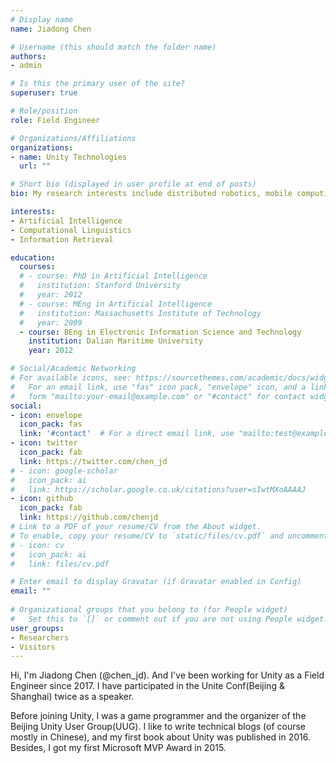 ```yaml
---
# Display name
name: Jiadong Chen

# Username (this should match the folder name)
authors:
- admin

# Is this the primary user of the site?
superuser: true

# Role/position
role: Field Engineer

# Organizations/Affiliations
organizations:
- name: Unity Technologies
  url: ""

# Short bio (displayed in user profile at end of posts)
bio: My research interests include distributed robotics, mobile computing and programmable matter.

interests:
- Artificial Intelligence
- Computational Linguistics
- Information Retrieval

education:
  courses:
  # - course: PhD in Artificial Intelligence
  #   institution: Stanford University
  #   year: 2012
  # - course: MEng in Artificial Intelligence
  #   institution: Massachusetts Institute of Technology
  #   year: 2009
  - course: BEng in Electronic Information Science and Technology
    institution: Dalian Maritime University
    year: 2012

# Social/Academic Networking
# For available icons, see: https://sourcethemes.com/academic/docs/widgets/#icons
#   For an email link, use "fas" icon pack, "envelope" icon, and a link in the
#   form "mailto:your-email@example.com" or "#contact" for contact widget.
social:
- icon: envelope
  icon_pack: fas
  link: '#contact'  # For a direct email link, use "mailto:test@example.org".
- icon: twitter
  icon_pack: fab
  link: https://twitter.com/chen_jd
# - icon: google-scholar
#   icon_pack: ai
#   link: https://scholar.google.co.uk/citations?user=sIwtMXoAAAAJ
- icon: github
  icon_pack: fab
  link: https://github.com/chenjd
# Link to a PDF of your resume/CV from the About widget.
# To enable, copy your resume/CV to `static/files/cv.pdf` and uncomment the lines below.  
# - icon: cv
#   icon_pack: ai
#   link: files/cv.pdf

# Enter email to display Gravatar (if Gravatar enabled in Config)
email: ""
  
# Organizational groups that you belong to (for People widget)
#   Set this to `[]` or comment out if you are not using People widget.  
user_groups:
- Researchers
- Visitors
---
```


Hi, I'm Jiadong Chen (@chen_jd). And I've been working for Unity as a Field Engineer since 2017.
I have participated in the Unite Conf(Beijing & Shanghai) twice as a speaker.

Before joining Unity, I was a game programmer and the organizer of the Beijing Unity User Group(UUG).
I like to write technical blogs (of course mostly in Chinese), and my first book about Unity was published in 2016. Besides, I got my first Microsoft MVP Award in 2015. 
